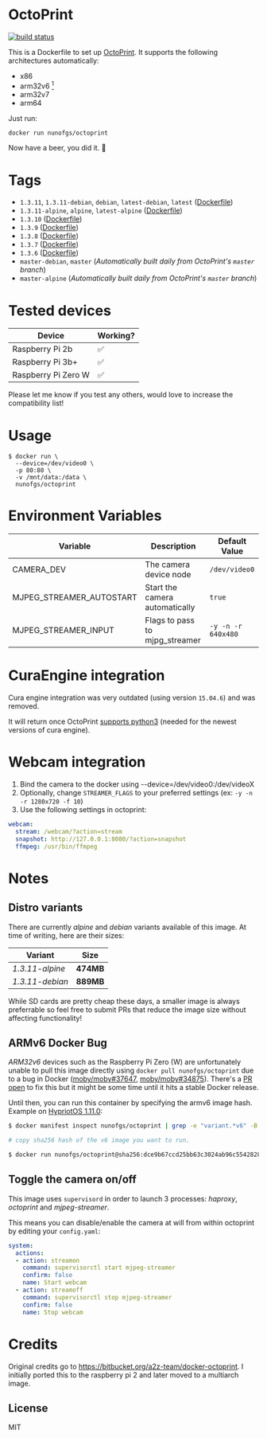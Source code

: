# OctoPrint

[![build status][travis-image]][travis-url]

This is a Dockerfile to set up [OctoPrint](http://octoprint.org/). It supports the following architectures automatically:

- x86
- arm32v6 [<sup>1</sup>](#armv6-docker-bug)
- arm32v7
- arm64

Just run:

```sh
docker run nunofgs/octoprint
```

Now have a beer, you did it. 🍻

# Tags

- `1.3.11`, `1.3.11-debian`, `debian`, `latest-debian`, `latest` ([Dockerfile](https://github.com/nunofgs/docker-octoprint/blob/master/debian/Dockerfile))
- `1.3.11-alpine`, `alpine`, `latest-alpine` ([Dockerfile](https://github.com/nunofgs/docker-octoprint/blob/master/alpine/Dockerfile))
- `1.3.10` ([Dockerfile](https://github.com/nunofgs/docker-octoprint/blob/master/debian/Dockerfile))
- `1.3.9` ([Dockerfile](https://github.com/nunofgs/docker-octoprint/blob/master/debian/Dockerfile))
- `1.3.8` ([Dockerfile](https://github.com/nunofgs/docker-octoprint/blob/master/debian/Dockerfile))
- `1.3.7` ([Dockerfile](https://github.com/nunofgs/docker-octoprint/blob/master/debian/Dockerfile))
- `1.3.6` ([Dockerfile](https://github.com/nunofgs/docker-octoprint/blob/master/debian/Dockerfile))
- `master-debian`, `master` (_Automatically built daily from OctoPrint's `master` branch_)
- `master-alpine` (_Automatically built daily from OctoPrint's `master` branch_)

# Tested devices

| Device              | Working? |
| ------------------- | -------- |
| Raspberry Pi 2b     | ✅       |
| Raspberry Pi 3b+    | ✅       |
| Raspberry Pi Zero W | ✅       |

Please let me know if you test any others, would love to increase the compatibility list!

# Usage

```shell
$ docker run \
  --device=/dev/video0 \
  -p 80:80 \
  -v /mnt/data:/data \
  nunofgs/octoprint
```

# Environment Variables

| Variable                 | Description                    | Default Value      |
| ------------------------ | ------------------------------ | ------------------ |
| CAMERA_DEV               | The camera device node         | `/dev/video0`      |
| MJPEG_STREAMER_AUTOSTART | Start the camera automatically | `true`             |
| MJPEG_STREAMER_INPUT     | Flags to pass to mjpg_streamer | `-y -n -r 640x480` |

# CuraEngine integration

Cura engine integration was very outdated (using version `15.04.6`) and was removed.

It will return once OctoPrint [supports python3](https://github.com/foosel/OctoPrint/pull/1416#issuecomment-371878648) (needed for the newest versions of cura engine).

# Webcam integration

1. Bind the camera to the docker using --device=/dev/video0:/dev/videoX
2. Optionally, change `STREAMER_FLAGS` to your preferred settings (ex: `-y -n -r 1280x720 -f 10`)
3. Use the following settings in octoprint:

```yaml
webcam:
  stream: /webcam/?action=stream
  snapshot: http://127.0.0.1:8080/?action=snapshot
  ffmpeg: /usr/bin/ffmpeg
```

# Notes

## Distro variants

There are currently _alpine_ and _debian_ variants available of this image. At time of writing, here are their sizes:

| Variant         | Size      |
|-----------------|---------- |
| _1.3.11-alpine_ | **474MB** |
| _1.3.11-debian_ | **889MB** |

While SD cards are pretty cheap these days, a smaller image is always preferrable so feel free to submit PRs that reduce the image size without affecting functionality!

## ARMv6 Docker Bug

_ARM32v6_ devices such as the Raspberry Pi Zero (W) are unfortunately unable to pull this image directly using `docker pull nunofgs/octoprint` due to a bug in Docker ([moby/moby#37647](https://github.com/moby/moby/issues/37647), [moby/moby#34875](https://github.com/moby/moby/issues/34875)). There's a [PR open](https://github.com/moby/moby/pull/36121#issuecomment-515243647) to fix this but it might be some time until it hits a stable Docker release.

Until then, you can run this container by specifying the armv6 image hash. Example on [HypriotOS 1.11.0](https://blog.hypriot.com):

```sh
$ docker manifest inspect nunofgs/octoprint | grep -e "variant.*v6" -B 4

# copy sha256 hash of the v6 image you want to run.

$ docker run nunofgs/octoprint@sha256:dce9b67ccd25bb63c3024ab96c55428281d8c3955c95c7b5133807133863da29
```

## Toggle the camera on/off

This image uses `supervisord` in order to launch 3 processes: _haproxy_, _octoprint_ and _mjpeg-streamer_.

This means you can disable/enable the camera at will from within octoprint by editing your `config.yaml`:

```yaml
system:
  actions:
  - action: streamon
    command: supervisorctl start mjpeg-streamer
    confirm: false
    name: Start webcam
  - action: streamoff
    command: supervisorctl stop mjpeg-streamer
    confirm: false
    name: Stop webcam
```

# Credits

Original credits go to https://bitbucket.org/a2z-team/docker-octoprint. I initially ported this to the raspberry pi 2 and later moved to a multiarch image.

## License

MIT

[travis-image]: https://img.shields.io/travis/nunofgs/docker-octoprint.svg?style=flat-square
[travis-url]: https://travis-ci.org/nunofgs/docker-octoprint
